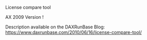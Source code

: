 License compare tool

AX 2009 Version !

Description available on the DAXRunBase Blog:
https://www.daxrunbase.com/2010/06/16/license-compare-tool/
